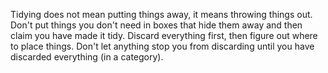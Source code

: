Tidying does not mean putting things away, it means throwing things out. Don't put things you don't need in boxes that hide them away and then claim you have made it tidy. Discard everything first, then figure out where to place things. Don't let anything stop you from discarding until you have discarded everything (in a category).